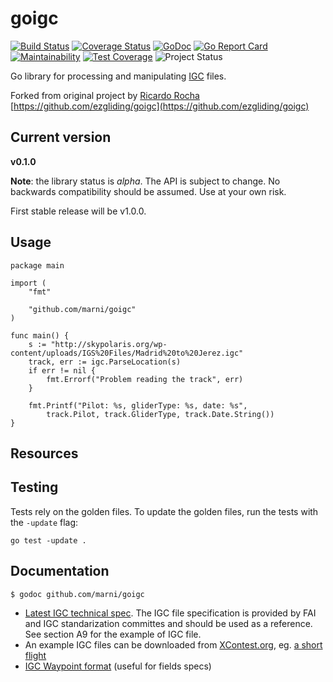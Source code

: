 # goigc

[![Build Status](https://travis-ci.org/marni/goigc.svg?branch=master)](http://travis-ci.org/marni/goigc)
[![Coverage Status](https://coveralls.io/repos/github/marni/goigc/badge.svg?branch=master)](https://coveralls.io/github/marni/goigc?branch=master) 
[![GoDoc](https://godoc.org/github.com/marni/goigc?status.png)](https://godoc.org/github.com/marni/goigc) [![Go 
Report Card](https://goreportcard.com/badge/github.com/marni/goigc)](https://goreportcard.com/report/github.com/marni/goigc)
[![Maintainability](https://api.codeclimate.com/v1/badges/37f1652a2d83bf0d3de4/maintainability)](https://codeclimate.com/github/marni/goigc/maintainability) 
[![Test Coverage](https://api.codeclimate.com/v1/badges/37f1652a2d83bf0d3de4/test_coverage)](https://codeclimate.com/github/marni/goigc/test_coverage)
![Project Status](http://img.shields.io/badge/status-alpha-red.svg)


Go library for processing and manipulating [IGC](https://www.fai.org/sites/default/files/documents/igc_fr_spec_with_al4a_2016-4-10.pdf) 
files.

Forked from original project by [Ricardo Rocha](https://github.com/rochaporto) 
[https://github.com/ezgliding/goigc](https://github.com/ezgliding/goigc)

## Current version

**v0.1.0**

**Note**: the library status is *alpha*. The API is subject to 
change. No backwards compatibility should be assumed. Use at your own risk.

First stable release will be v1.0.0.

## Usage

```
package main

import (
	"fmt"

	"github.com/marni/goigc"
)

func main() {
    s := "http://skypolaris.org/wp-content/uploads/IGS%20Files/Madrid%20to%20Jerez.igc"
    track, err := igc.ParseLocation(s)
    if err != nil {
        fmt.Errorf("Problem reading the track", err)
    }

    fmt.Printf("Pilot: %s, gliderType: %s, date: %s", 
        track.Pilot, track.GliderType, track.Date.String())
}
```


## Resources



## Testing

Tests rely on the golden files. To update the golden files, run the tests with the `-update` flag:
```
go test -update .
```

## Documentation

    $ godoc github.com/marni/goigc
    
* [Latest IGC technical spec](https://www.fai.org/sites/default/files/documents/igc_fr_spec_with_al4a_2016-4-10.pdf). 
The IGC file specification is provided by FAI and IGC standarization committes and 
should be used as a reference. See section A9 for the example of IGC file.
* An example IGC files can be downloaded from [XContest.org](http://xcontest.org), eg. [a short flight](https://www.xcontest.org/track.php?t=1533585909.37.igc)
* [IGC Waypoint format](https://www.fai.org/sites/default/files/documents/wpformat.pdf) (useful for fields specs)

